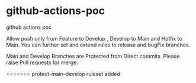 # github-actions-poc
github actions poc


Allow push only from Feature to Develop , Develop to Main and Hotfix to Main.
You can further set and extend rules to release and bugFix branches.

Main and Develop Branches are Protected from Direct commits.
Please raise Pull requests for merge.

=======
protect-main-develop ruleset added

